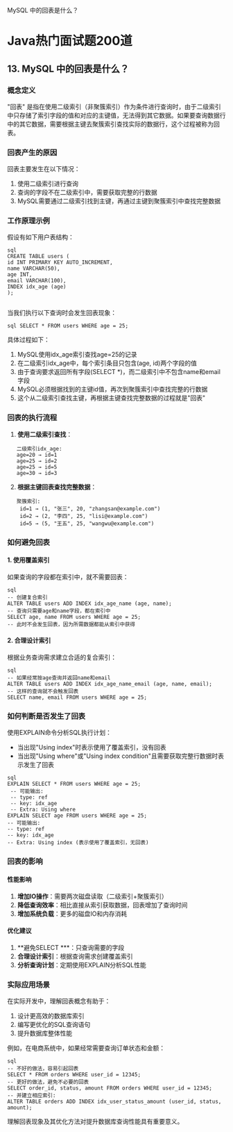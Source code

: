 MySQL 中的回表是什么？

# Java热门面试题200道

## 13. MySQL 中的回表是什么？

### 概念定义
"回表" 是指在使用二级索引（非聚簇索引）作为条件进行查询时，由于二级索引中只存储了索引字段的值和对应的主键值，无法得到其它数据。如果要查询数据行中的其它数据，需要根据主键去聚簇索引查找实际的数据行，这个过程被称为回表。

### 回表产生的原因

回表主要发生在以下情况：
1. 使用二级索引进行查询
2. 查询的字段不在二级索引中，需要获取完整的行数据
3. MySQL需要通过二级索引找到主键，再通过主键到聚簇索引中查找完整数据

### 工作原理示例

假设有如下用户表结构：
``` 
sql 
CREATE TABLE users ( 
id INT PRIMARY KEY AUTO_INCREMENT,
name VARCHAR(50),
age INT, 
email VARCHAR(100),
INDEX idx_age (age) 
);


``` 

当我们执行以下查询时会发生回表现象：
``` 
sql SELECT * FROM users WHERE age = 25;
``` 

具体过程如下：
1. MySQL使用idx_age索引查找age=25的记录
2. 在二级索引idx_age中，每个索引条目只包含(age, id)两个字段的值
3. 由于查询要求返回所有字段(SELECT *)，而二级索引中不包含name和email字段
4. MySQL必须根据找到的主键id值，再次到聚簇索引中查找完整的行数据
5. 这个从二级索引查找主键，再根据主键查找完整数据的过程就是"回表"

### 回表的执行流程

1. **使用二级索引查找**：
``` 
   二级索引idx_age: 
   age=20 → id=1 
   age=25 → id=2 
   age=25 → id=5 
   age=30 → id=3
``` 
2. **根据主键回表查找完整数据**：
``` 
   聚簇索引: 
    id=1 → (1, "张三", 20, "zhangsan@example.com")
    id=2 → (2, "李四", 25, "lisi@example.com") 
    id=5 → (5, "王五", 25, "wangwu@example.com")
``` 
### 如何避免回表

#### 1. 使用覆盖索引
如果查询的字段都在索引中，就不需要回表：
``` 
sql
-- 创建复合索引
ALTER TABLE users ADD INDEX idx_age_name (age, name);
-- 查询只需要age和name字段，都在索引中
SELECT age, name FROM users WHERE age = 25;
-- 此时不会发生回表，因为所需数据都能从索引中获得
``` 
#### 2. 合理设计索引
根据业务查询需求建立合适的复合索引：
``` 
sql 
-- 如果经常按age查询并返回name和email 
ALTER TABLE users ADD INDEX idx_age_name_email (age, name, email);
-- 这样的查询就不会触发回表 
SELECT name, email FROM users WHERE age = 25;
``` 
### 如何判断是否发生了回表

使用EXPLAIN命令分析SQL执行计划：
- 当出现"Using index"时表示使用了覆盖索引，没有回表
- 当出现"Using where"或"Using index condition"且需要获取完整行数据时表示发生了回表
``` 
sql 
EXPLAIN SELECT * FROM users WHERE age = 25;
 -- 可能输出: 
 -- type: ref 
 -- key: idx_age 
 -- Extra: Using where
EXPLAIN SELECT age FROM users WHERE age = 25; 
-- 可能输出: 
-- type: ref 
-- key: idx_age 
-- Extra: Using index (表示使用了覆盖索引，无回表)
``` 
### 回表的影响

#### 性能影响
1. **增加IO操作**：需要两次磁盘读取（二级索引+聚簇索引）
2. **降低查询效率**：相比直接从索引获取数据，回表增加了查询时间
3. **增加系统负载**：更多的磁盘IO和内存消耗

#### 优化建议
1. **避免SELECT ***：只查询需要的字段
2. **合理设计索引**：根据查询需求创建覆盖索引
3. **分析查询计划**：定期使用EXPLAIN分析SQL性能

### 实际应用场景

在实际开发中，理解回表概念有助于：
1. 设计更高效的数据库索引
2. 编写更优化的SQL查询语句
3. 提升数据库整体性能

例如，在电商系统中，如果经常需要查询订单状态和金额：

``` 
sql 
-- 不好的做法，容易引起回表 
SELECT * FROM orders WHERE user_id = 12345;
-- 更好的做法，避免不必要的回表 
SELECT order_id, status, amount FROM orders WHERE user_id = 12345; 
-- 并建立相应索引: 
ALTER TABLE orders ADD INDEX idx_user_status_amount (user_id, status, amount);
``` 
理解回表现象及其优化方法对提升数据库查询性能具有重要意义。
